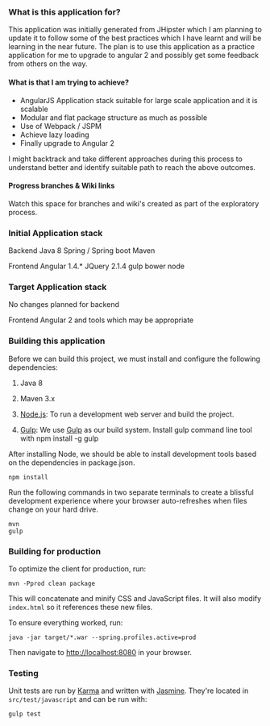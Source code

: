 ### What is this application for?

This application was initially generated from JHipster which I am planning to update it to follow some of the best practices which I have learnt and will be learning in the near future. The plan is to use this application as a practice application for me to upgrade to angular 2 and possibly get some feedback from others on the way.

#### What is that I am trying to achieve?

 - AngularJS Application stack suitable for large scale application and it is scalable
 - Modular and flat package structure as much as possible
 - Use of Webpack / JSPM
 - Achieve lazy loading
 - Finally upgrade to Angular 2
 
I might backtrack and take different approaches during this process to understand better and identify suitable path to reach the above outcomes.

#### Progress branches & Wiki links
 Watch this space for branches and wiki's created as part of the exploratory process.

### Initial Application stack

Backend
Java 8 
Spring / Spring boot
Maven

Frontend
Angular 1.4.* 
JQuery 2.1.4
gulp
bower
node

### Target Application stack

No changes planned for backend

Frontend
Angular 2
and tools which may be appropriate

### Building this application

Before we can build this project, we must install and configure the following dependencies:
1. Java 8
2. Maven 3.x

3. [Node.js][]: To run a development web server and build the project.
4. [Gulp][]: We use [Gulp][] as our build system. Install gulp command line tool with 
    npm install -g gulp

After installing Node, we should be able to install development tools based on the dependencies in package.json.

    npm install

Run the following commands in two separate terminals to create a blissful development experience where your browser
auto-refreshes when files change on your hard drive.

    mvn
    gulp

### Building for production

To optimize the client for production, run:

    mvn -Pprod clean package

This will concatenate and minify CSS and JavaScript files. It will also modify `index.html` so it references
these new files.

To ensure everything worked, run:

    java -jar target/*.war --spring.profiles.active=prod

Then navigate to [http://localhost:8080](http://localhost:8080) in your browser.

### Testing

Unit tests are run by [Karma][] and written with [Jasmine][]. They're located in `src/test/javascript` and can be run with:

    gulp test

[Node.js]: https://nodejs.org/
[Bower]: http://bower.io/
[Gulp]: http://gulpjs.com/
[BrowserSync]: http://www.browsersync.io/
[Karma]: http://karma-runner.github.io/
[Jasmine]: http://jasmine.github.io/2.0/introduction.html
[Protractor]: https://angular.github.io/protractor/
